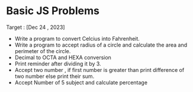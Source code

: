 # Basic JS Problems


Target : [Dec 24 , 2023]
- Write a program to convert Celcius into Fahrenheit.
- Write a program to accept radius of a circle and calculate the area and perimeter of the circle.
-  Decimal to OCTA and HEXA conversion
-  Print reminder after  dividing it by 3.
-  Accept two number , if first number is greater than print difference of two number else print their sum.
-  Accept Number of 5 subject and calculate percentage